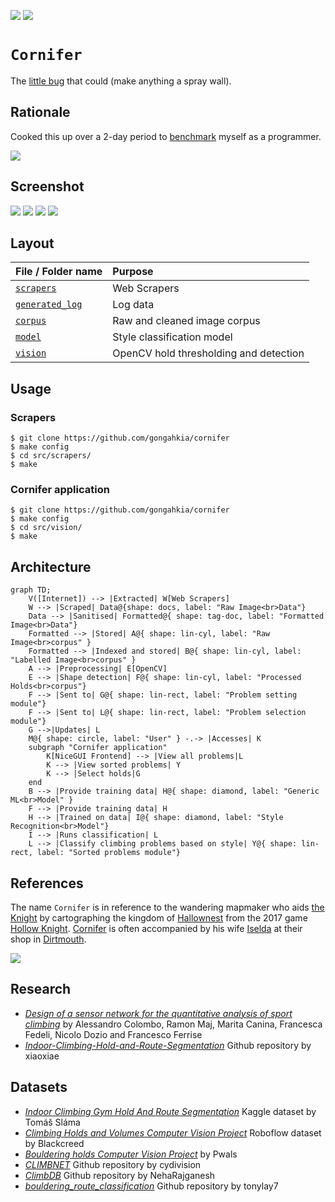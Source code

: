[![](https://img.shields.io/badge/cornifer_1.0.0-passing-green)](https://github.com/gongahkia/cornifer/releases/tag/1.0.0) [![](https://img.shields.io/badge/cornifer_1.1.0-build-orange)](https://github.com/gongahkia/cornifer/releases/tag/1.1.0)

# `Cornifer`

The [little bug](https://www.reddit.com/r/HollowKnight/comments/n646h6/iis_it_really_you_cornifer/) that could (make anything a spray wall).

## Rationale

Cooked this up over a 2-day period to [benchmark](https://makemeaprogrammer.com/what-is-benchmarking/) myself as a programmer.

![](./assets/rationale.png)

## Screenshot

![](./assets/screenshot-1.png)
![](./assets/screenshot-2.png)
![](./assets/screenshot-3.png)
![](./assets/screenshot-4.png)

## Layout

| File / Folder name | Purpose |
| :--- | :--- |
| [`scrapers`](./src/scrapers/) | Web Scrapers|
| [`generated_log`](./src/generated_log/) | Log data |
| [`corpus`](./src/corpus/) | Raw and cleaned image corpus |
| [`model`](./src/model/) | Style classification model |
| [`vision`](./src/vision/) | OpenCV hold thresholding and detection |

## Usage

### Scrapers

```console
$ git clone https://github.com/gongahkia/cornifer
$ make config
$ cd src/scrapers/
$ make
```

### Cornifer application

```console
$ git clone https://github.com/gongahkia/cornifer
$ make config
$ cd src/vision/
$ make
```

## Architecture

```mermaid
graph TD;
    V([Internet]) --> |Extracted| W[Web Scrapers]
    W --> |Scraped| Data@{shape: docs, label: "Raw Image<br>Data"}
    Data --> |Sanitised| Formatted@{ shape: tag-doc, label: "Formatted Image<br>Data"}
    Formatted --> |Stored| A@{ shape: lin-cyl, label: "Raw Image<br>corpus" }
    Formatted --> |Indexed and stored| B@{ shape: lin-cyl, label: "Labelled Image<br>corpus" }
    A --> |Preprocessing| E[OpenCV]
    E --> |Shape detection| F@{ shape: lin-cyl, label: "Processed Holds<br>corpus"}
    F --> |Sent to| G@{ shape: lin-rect, label: "Problem setting module"}
    F --> |Sent to| L@{ shape: lin-rect, label: "Problem selection module"}
    G -->|Updates| L
    M@{ shape: circle, label: "User" } -.-> |Accesses| K
    subgraph "Cornifer application"
        K[NiceGUI Frontend] --> |View all problems|L
        K --> |View sorted problems| Y
        K --> |Select holds|G
    end
    B --> |Provide training data| H@{ shape: diamond, label: "Generic ML<br>Model" }
    F --> |Provide training data| H
    H --> |Trained on data| I@{ shape: diamond, label: "Style Recognition<br>Model"}
    I --> |Runs classification| L
    L --> |Classify climbing problems based on style| Y@{ shape: lin-rect, label: "Sorted problems module"}
```

## References

The name `Cornifer` is in reference to the wandering mapmaker who aids [the Knight](https://hollowknight.fandom.com/wiki/Knight) by cartographing the kingdom of [Hallownest](https://hollowknight.fandom.com/wiki/Hallownest) from the 2017 game [Hollow Knight](https://hollowknight.fandom.com/wiki/Hollow_Knight_Wiki). [Cornifer](https://hollowknight.fandom.com/wiki/Cornifer) is often accompanied by his wife [Iselda](https://hollowknight.fandom.com/wiki/Iselda) at their shop in [Dirtmouth](https://hollowknight.fandom.com/wiki/Dirtmouth).

![](./assets/cornifer.png)

## Research

* [*Design of a sensor network for the quantitative analysis of sport climbing*](https://www.frontiersin.org/journals/sports-and-active-living/articles/10.3389/fspor.2023.1114539/full) by Alessandro Colombo, Ramon Maj, Marita Canina, Francesca Fedeli, Nicolo Dozio and Francesco Ferrise
* [*Indoor-Climbing-Hold-and-Route-Segmentation*](https://github.com/xiaoxiae/Indoor-Climbing-Hold-and-Route-Segmentation) Github repository by xiaoxiae

## Datasets

* [*Indoor Climbing Gym Hold And Route Segmentation*](https://www.kaggle.com/datasets/tomasslama/indoor-climbing-gym-hold-segmentation/data) Kaggle dataset by Tomáš Sláma
* [*Climbing Holds and Volumes Computer Vision Project*](https://universe.roboflow.com/blackcreed-xpgxh/climbing-holds-and-volumes) Roboflow dataset by Blackcreed
* [*Bouldering holds Computer Vision Project*](https://universe.roboflow.com/pwals/bouldering-holds-9wavr) by Pwals
* [*CLIMBNET*](https://github.com/cydivision/climbnet) Github repository by cydivision
* [*ClimbDB*](https://github.com/NehaRajganesh/ClimbDB) Github repository by NehaRajganesh
* [*bouldering_route_classification*](https://github.com/tonylay7/bouldering_route_classification) Github repository by tonylay7
